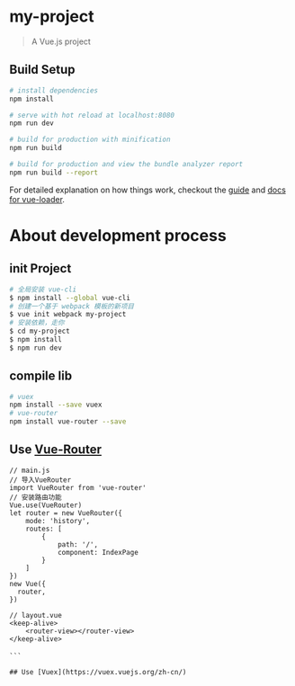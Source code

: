 # my-project

> A Vue.js project

## Build Setup

``` bash
# install dependencies
npm install

# serve with hot reload at localhost:8080
npm run dev

# build for production with minification
npm run build

# build for production and view the bundle analyzer report
npm run build --report
```

For detailed explanation on how things work, checkout the [guide](http://vuejs-templates.github.io/webpack/) and [docs for vue-loader](http://vuejs.github.io/vue-loader).  

# About development process
## init Project 
```bash 
# 全局安装 vue-cli
$ npm install --global vue-cli
# 创建一个基于 webpack 模板的新项目
$ vue init webpack my-project
# 安装依赖，走你
$ cd my-project
$ npm install
$ npm run dev
```

## compile lib   
```bash
# vuex
npm install --save vuex
# vue-router
npm install vue-router --save
```  

## Use [Vue-Router](https://router.vuejs.org/zh-cn/installation.html)    
```
// main.js
// 导入VueRouter
import VueRouter from 'vue-router'  
// 安装路由功能
Vue.use(VueRouter)
let router = new VueRouter({
    mode: 'history',
    routes: [
        {
            path: '/',
            component: IndexPage
        }
    ]
})
new Vue({
  router,
})

// layout.vue
<keep-alive>
    <router-view></router-view> 
</keep-alive>

```　

## Use [Vuex](https://vuex.vuejs.org/zh-cn/) 
